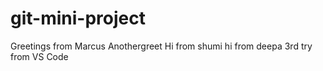 # git-mini-project
Greetings from Marcus
Anothergreet
Hi from shumi
hi from deepa
3rd try from VS Code

